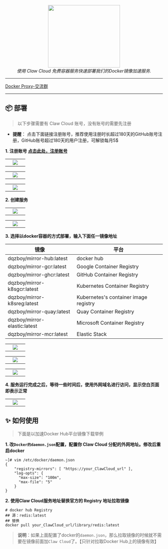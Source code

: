 <div style="text-align: center"></div>
  <p align="center">
  <img src="https://github.com/dqzboy/Docker-Proxy/assets/42825450/c187d66f-152e-4172-8268-e54bd77d48bb" width="230px" height="200px">
      <br>
      <i>使用 Claw Cloud 免费容器服务快速部署我们的Docker镜像加速服务.</i>
  </p>
</div>

---

[Docker Proxy-交流群](https://t.me/+ghs_XDp1vwxkMGU9) 

---


## 📦 部署
> 以下步骤需要有 Claw Cloud 账号，没有账号的需要先注册

- **提醒**： 点击下面链接注册账号，推荐使用注册时长超过180天的GitHub账号注册，GitHub账号超过180天的用户注册，可解锁每月5$


**1. 注册账号 [点击此处，注册账号](https://console.run.claw.cloud/signin?link=PZNPEDMUAT4G)**

<table>
    <tr>
        <td width="50%" align="center"><img src="https://github.com/user-attachments/assets/80f03947-96bb-47ff-b8f6-65a2dda61b21?raw=true"></td>
    </tr>
</table>

<table>
    <tr>
        <td width="50%" align="center"><img src="https://github.com/user-attachments/assets/275d80bb-e8fc-44bf-bd40-98617cad3e96?raw=true"></td>
    </tr>
</table>
<table>
    <tr>
        <td width="50%" align="center"><img src="https://github.com/user-attachments/assets/acbfc1da-e53f-4e7e-a2cd-d3ae7bff3b57?raw=true"></td>
    </tr>
</table>


**2. 创建服务**
<table>
    <tr>
        <td width="50%" align="center"><img src="https://github.com/user-attachments/assets/d07514f9-d1dd-4975-b900-e298b734ef53?raw=true"></td>
    </tr>
</table>

<table>
    <tr>
        <td width="50%" align="center"><img src="https://github.com/user-attachments/assets/cfedc35c-3cba-40e7-b710-4b83013bce1a?raw=true"></td>
    </tr>
</table>

**3. 选择以docker容器的方式部署，输入下面任一镜像地址**


| 镜像 | 平台 |
|-------|---------------|
| dqzboy/mirror-hub:latest   | docker hub
| dqzboy/mirror-gcr:latest      | Google Container Registry
| dqzboy/mirror-ghcr:latest     | GitHub Container Registry
| dqzboy/mirror-k8sgcr:latest  | Kubernetes Container Registry
| dqzboy/mirror-k8sreg:latest      | Kubernetes's container image registry
| dqzboy/mirror-quay:latest     | Quay Container Registry
| dqzboy/mirror-elastic:latest     | Microsoft Container Registry
| dqzboy/mirror-mcr:latest     | Elastic Stack

<table>
    <tr>
        <td width="50%" align="center"><img src="https://github.com/user-attachments/assets/e79f5978-a189-4bf3-a5c6-fd9eefdc3098?raw=true"></td>
    </tr>
</table>

<table>
    <tr>
        <td width="50%" align="center"><img src="https://github.com/user-attachments/assets/e8658d59-0416-4a0d-be85-4cd604166661?raw=true"></td>
    </tr>
</table>


<table>
    <tr>
        <td width="50%" align="center"><img src="https://github.com/user-attachments/assets/ef631315-0b4f-44ee-b272-fe82ebf7c54b?raw=true"></td>
    </tr>
</table>


**4. 服务运行完成之后，等待一些时间后，使用外网域名进行访问，显示空白页面即表示正常**
<table>
    <tr>
        <td width="50%" align="center"><img src="https://github.com/user-attachments/assets/6d1e5cdd-7e91-406b-ae92-b164fd5ae378?raw=true"></td>
    </tr>
</table>

## ✨ 如何使用

> 下面是以加速Docker Hub平台镜像下载举例

**1. 改`Docker的daemon.json`配置，配置你 Claw Cloud 分配的外网地址。修改后重启docker**

```shell
~]# vim /etc/docker/daemon.json
{
    "registry-mirrors": [ "https://your_ClawCloud_url" ],
    "log-opts": {
      "max-size": "100m",
      "max-file": "5"
    }
}
```
**2. 使用Claw Cloud服务地址替换官方的 Registry 地址拉取镜像**
```shell
# docker hub Registry
## 源：redis:latest
## 替换
docker pull your_ClawCloud_url/library/redis:latest
```

> **说明**：如果上面配置了docker的`daemon.json`，那么拉取镜像的时候就不需要在镜像前面加`Claw Cloud`了。【只针对拉取Docker Hub上的镜像有效】